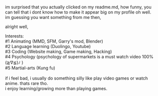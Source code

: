 im surprised that you actually clicked on my readme.md, how funny, you can tell that i dont know how to make it appear big on my profile oh well.<br>
im guessing you want something from me then,

alright well,

Interests: <br>#1 Animating (MMD, SFM, Garry's mod, Blender) <br>#2 Language learning (Duolingo, Youtube) <br>#3 Coding (Website making, Game making, Hacking) <br>#4 Psychology (psychology of supermarkets is a must watch video 100% (≧∇≦)ﾉ ) <br>#5 Martial-arts (Kung fu)
<br>
<br>
if i feel bad, i usually do something silly like play video games or watch anime. thats rare tho. <br>i enjoy learning/growing more than playing games.
